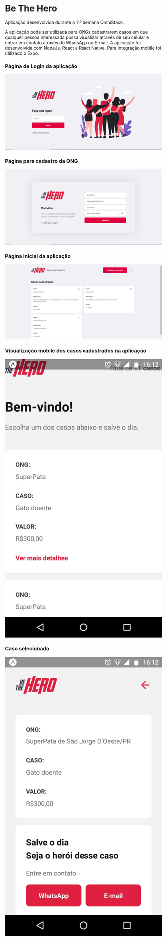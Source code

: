 # Be The Hero

Aplicação desenvolvida durante a 11ª Semana OmniStack.

A aplicação pode ser utilizada para ONGs cadastrarem casos em que qualquer pessoa interessada possa visualizar através de seu celular e entrar em contato através do WhatsApp ou E-mail.
A aplicação foi desenvolvida com NodeJs, React e React Native. Para integração mobile foi utilizado o Expo.

<H3>Página de Login da aplicação</H3>

![Página inicial da Aplicação](https://github.com/BordignonMD/be-the-hero/blob/master/Login.PNG)

<H3> Página para cadastro da ONG </H3>

![Página de cadastro da ONG](https://github.com/BordignonMD/be-the-hero/blob/master/Cadastro%20ONG.PNG)

<H3>Página inicial da aplicação</h3>

![Página principal da aplicação](https://github.com/BordignonMD/be-the-hero/blob/master/Home.PNG)

<H3>Visualização mobile dos casos cadastrados na aplicação</h3>

![Visualização mobile dos casos cadastrados na aplicação](https://github.com/BordignonMD/be-the-hero/blob/master/Mobile_2.jpeg)

<h3> Caso selecionado </h3>

![Mais detalhes do caso selecionado](https://github.com/BordignonMD/be-the-hero/blob/master/Mobile_1.jpeg)

